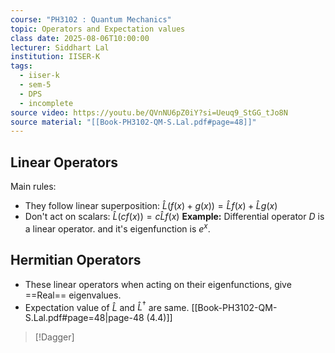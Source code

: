 ```yaml
---
course: "PH3102 : Quantum Mechanics"
topic: Operators and Expectation values
class date: 2025-08-06T10:00:00
lecturer: Siddhart Lal
institution: IISER-K
tags:
  - iiser-k
  - sem-5
  - DPS
  - incomplete
source video: https://youtu.be/QVnNU6pZ0iY?si=Ueuq9_StGG_tJo8N
source material: "[[Book-PH3102-QM-S.Lal.pdf#page=48]]"
---
```

## Linear Operators
Main rules:
- They follow linear superposition:  $\hat{L}(f(x)+g(x))=\hat{L}f(x)+\hat{L}g(x)$
- Don't act on scalars: $\hat{L}(cf(x))=c\hat{L}f(x)$
__Example:__ Differential operator $D$ is a linear operator. and it's eigenfunction is $e^x$.
## Hermitian Operators
- These linear operators when acting on their eigenfunctions, give ==Real== eigenvalues.
- Expectation value of $\hat{L}$ and $\hat{L}^\dagger$ are same. [[Book-PH3102-QM-S.Lal.pdf#page=48|page-48 (4.4)]]
> [!Dagger] 



